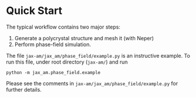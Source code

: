 # Quick Start

The typical workflow contains two major steps:
1. Generate a polycrystal structure and mesh it (with Neper)
2. Perform phase-field simulation.

The file  `jax-am/jax_am/phase_field/example.py` is an instructive example. To run this file, under root directory (`jax-am/`) and run

```
python -m jax_am.phase_field.example
```

Please see the comments in  `jax-am/jax_am/phase_field/example.py` for further details.